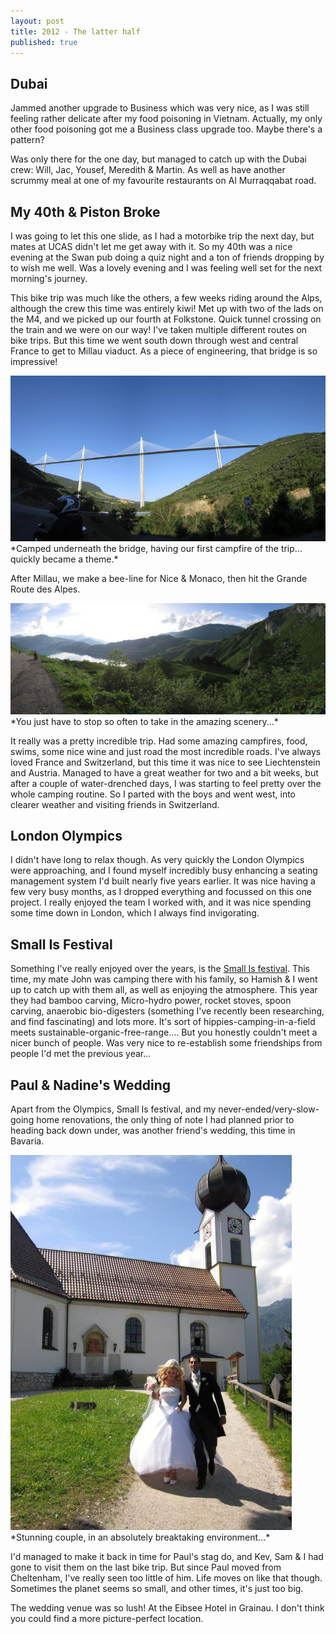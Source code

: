 ```yaml
---
layout: post
title: 2012 - The latter half
published: true
---
```

## Dubai
Jammed another upgrade to Business which was very nice, as I was still feeling rather delicate after my food poisoning in Vietnam. Actually, my only other food poisoning got me a Business class upgrade too. Maybe there's a pattern?

Was only there for the one day, but managed to catch up with the Dubai crew: Will, Jac, Yousef, Meredith & Martin. As well as have another scrummy meal at one of my favourite restaurants on Al Murraqqabat road.

## My 40th & Piston Broke
I was going to let this one slide, as I had a motorbike trip the next day, but mates at UCAS didn't let me get away with it. So my 40th was a nice evening at the Swan pub doing a quiz night and a ton of friends dropping by to wish me well. Was a lovely evening and I was feeling well set for the next morning's journey.

This bike trip was much like the others, a few weeks riding around the Alps, although the crew this time was entirely kiwi! Met up with two of the lads on the M4, and we picked up our fourth at Folkstone. Quick tunnel crossing on the train and we were on our way!
I've taken multiple different routes on bike trips. But this time we went south down through west and central France to get to Millau viaduct. As a piece of engineering, that bridge is so impressive!

<img src="/travel/images/2012-millau.jpg">  
*Camped underneath the bridge, having our first campfire of the trip... quickly became a theme.*

After Millau, we make a bee-line for Nice & Monaco, then hit the Grande Route des Alpes.

<img src="/travel/images/2012-awesome-lake.jpg">  
*You just have to stop so often to take in the amazing scenery...*

It really was a pretty incredible trip. Had some amazing campfires, food, swims, some nice wine and just road the most incredible roads. I've always loved France and Switzerland, but this time it was nice to see Liechtenstein and Austria. Managed to have a great weather for two and a bit weeks, but after a couple of water-drenched days, I was starting to feel pretty over the whole camping routine. So I parted with the boys and went west, into clearer weather and visiting friends in Switzerland.


## London Olympics

I didn't have long to relax though. As very quickly the London Olympics were approaching, and I found myself incredibly busy enhancing a seating management system I'd built nearly five years earlier.
It was nice having a few very busy months, as I dropped everything and focussed on this one project. I really enjoyed the team I worked with, and it was nice spending some time down in London, which I always find invigorating.

## Small Is Festival

Something I've really enjoyed over the years, is the [Small Is festival](http://www.smallisfestival.org/). This time, my mate John was camping there with his family, so Hamish & I went up to catch up with them all, as well as enjoying the atmosphere. This year they had bamboo carving, Micro-hydro power, rocket stoves, spoon carving, anaerobic bio-digesters (something I've recently been researching, and find fascinating) and lots more. It's sort of hippies-camping-in-a-field meets sustainable-organic-free-range....  But you honestly couldn't meet a nicer bunch of people. Was very nice to re-establish some friendships from people I'd met the previous year...

## Paul & Nadine's Wedding

Apart from the Olympics, Small Is festival, and my never-ended/very-slow-going home renovations, the only thing of note I had planned prior to heading back down under, was another friend's wedding, this time in Bavaria.

<img src="/travel/images/2012-paul-nadine.jpg">  
*Stunning couple, in an absolutely breaktaking environment...*

I'd managed to make it back in time for Paul's stag do, and Kev, Sam & I had gone to visit them on the last bike trip. But since Paul moved from Cheltenham, I've really seen too little of him. Life moves on like that though. Sometimes the planet seems so small, and other times, it's just too big.

The wedding venue was so lush! At the Eibsee Hotel in Grainau. I don't think you could find a more picture-perfect location.


